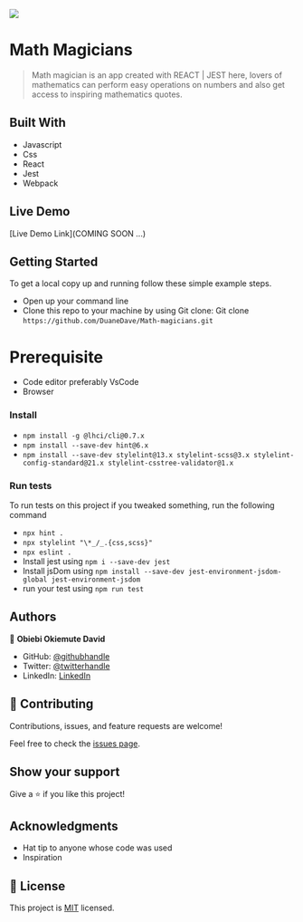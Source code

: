 ![](https://img.shields.io/badge/Microverse-blueviolet)

# Math Magicians

> Math magician is an app created with REACT | JEST here, lovers of mathematics can perform easy operations on numbers and also get access to inspiring mathematics quotes.


## Built With

- Javascript
- Css
- React
- Jest
- Webpack

## Live Demo

[Live Demo Link](COMING SOON ...)


## Getting Started

To get a local copy up and running follow these simple example steps.
- Open up your command line
- Clone this repo to your machine by using Git clone: Git clone `https://github.com/DuaneDave/Math-magicians.git`

# Prerequisite
- Code editor preferably VsCode
- Browser 

### Install

- `npm install -g @lhci/cli@0.7.x`
- `npm install --save-dev hint@6.x`
- `npm install --save-dev stylelint@13.x stylelint-scss@3.x stylelint-config-standard@21.x stylelint-csstree-validator@1.x`


### Run tests

To run tests on this project if you tweaked something, run the following command

- `npx hint .`
- `npx stylelint "\*_/_.{css,scss}"`
- `npx eslint .`
- Install jest using `npm i --save-dev jest`
- Install jsDom using `npm install --save-dev jest-environment-jsdom-global jest-environment-jsdom`
- run your test using `npm run test`


## Authors

👤 **Obiebi Okiemute David**

- GitHub: [@githubhandle](https://github.com/DuaneDave)
- Twitter: [@twitterhandle](https://twitter.com/dave_duane)
- LinkedIn: [LinkedIn](https://www.linkedin.com/in/okiemute-david-obiebi-6b4a6a230/)


## 🤝 Contributing

Contributions, issues, and feature requests are welcome!

Feel free to check the [issues page](https://github.com/DuaneDave/Math-magicians/issues).

## Show your support

Give a ⭐️ if you like this project!

## Acknowledgments

- Hat tip to anyone whose code was used
- Inspiration

## 📝 License

This project is [MIT](./LICENSE) licensed.